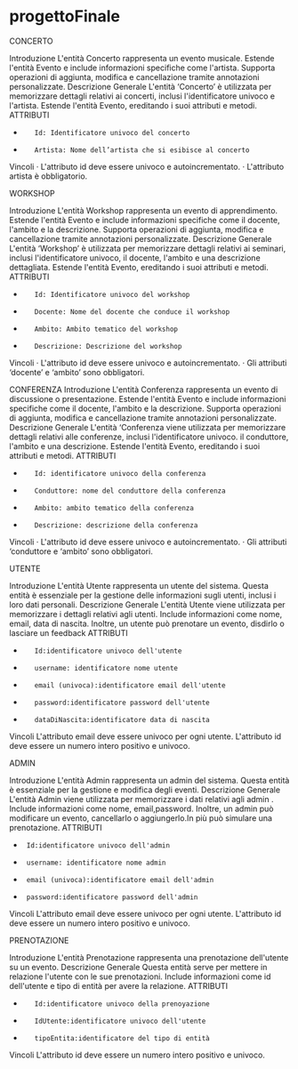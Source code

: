 # progettoFinale


CONCERTO

Introduzione
L'entità Concerto rappresenta un evento musicale. Estende l'entità Evento e include informazioni specifiche come l'artista. Supporta operazioni di aggiunta, modifica e cancellazione tramite annotazioni personalizzate.
Descrizione Generale
L'entità ‘Concerto’ è utilizzata per memorizzare dettagli relativi ai concerti, inclusi l'identificatore univoco e l'artista. Estende l'entità Evento, ereditando i suoi attributi e metodi.
ATTRIBUTI
-        Id: Identificatore univoco del concerto
-        Artista: Nome dell’artista che si esibisce al concerto

Vincoli
·       L'attributo id deve essere univoco e autoincrementato.
·       L'attributo artista è obbligatorio.
 
   
WORKSHOP

Introduzione
L'entità Workshop rappresenta un evento di apprendimento. Estende l'entità Evento e include informazioni specifiche come il docente, l'ambito e la descrizione. Supporta operazioni di aggiunta, modifica e cancellazione tramite annotazioni personalizzate.
Descrizione Generale
L'entità ‘Workshop’ è utilizzata per memorizzare dettagli relativi ai seminari, inclusi l'identificatore univoco, il docente, l'ambito e una descrizione dettagliata. Estende l'entità Evento, ereditando i suoi attributi e metodi.
ATTRIBUTI
-        Id: Identificatore univoco del workshop
-        Docente: Nome del docente che conduce il workshop
-        Ambito: Ambito tematico del workshop
-        Descrizione: Descrizione del workshop

Vincoli
·       L'attributo id deve essere univoco e autoincrementato.
·       Gli attributi ‘docente’ e ‘ambito’ sono obbligatori.
 
 
 



CONFERENZA
Introduzione
L'entità Conferenza rappresenta un evento di discussione o presentazione. Estende l'entità Evento e include informazioni specifiche come il docente, l'ambito e la descrizione. Supporta operazioni di aggiunta, modifica e cancellazione tramite annotazioni personalizzate.
Descrizione Generale
L'entità ‘Conferenza viene utilizzata per memorizzare dettagli relativi alle conferenze, inclusi l'identificatore univoco. il conduttore, l'ambito e una descrizione. Estende l'entità Evento, ereditando i suoi attributi e metodi.
ATTRIBUTI
-        Id: identificatore univoco della conferenza
-        Conduttore: nome del conduttore della conferenza
-        Ambito: ambito tematico della conferenza
-        Descrizione: descrizione della conferenza

Vincoli
·       L'attributo id deve essere univoco e autoincrementato.
·       Gli attributi ‘conduttore e ‘ambito’ sono obbligatori.


UTENTE
 
Introduzione
L'entità Utente rappresenta un utente del sistema. Questa entità è essenziale per la gestione delle informazioni sugli utenti, inclusi i loro dati personali.
Descrizione Generale
L'entità Utente viene utilizzata per memorizzare i dettagli relativi agli utenti. Include informazioni come nome, email, data di nascita. Inoltre, un utente può prenotare un evento, disdirlo o lasciare un feedback
ATTRIBUTI
-        Id:identificatore univoco dell'utente
-        username: identificatore nome utente
-        email (univoca):identificatore email dell'utente
-        password:identificatore password dell'utente
-        dataDiNascita:identificatore data di nascita

Vincoli
L'attributo email deve essere univoco per ogni utente.
L'attributo id deve essere un numero intero positivo e univoco.

 
ADMIN
 
Introduzione
L'entità Admin rappresenta un admin del sistema. Questa entità è essenziale per la gestione e modifica degli eventi.
Descrizione Generale
L'entità Admin viene utilizzata per memorizzare i dati relativi agli admin . Include informazioni come nome, email,password. Inoltre, un admin può modificare un evento, cancellarlo o aggiungerlo.In più può simulare una prenotazione.
ATTRIBUTI
-      Id:identificatore univoco dell'admin
-      username: identificatore nome admin
-      email (univoca):identificatore email dell'admin
-      password:identificatore password dell'admin

Vincoli
L'attributo email deve essere univoco per ogni utente.
L'attributo id deve essere un numero intero positivo e univoco.

PRENOTAZIONE

Introduzione
L'entità Prenotazione rappresenta una prenotazione dell'utente su un evento. 
Descrizione Generale
Questa entità serve per mettere in relazione l'utente con le sue prenotazioni. Include informazioni come id dell'utente e tipo di entità per avere la relazione.
ATTRIBUTI
-        Id:identificatore univoco della prenoyazione
-        IdUtente:identificatore univoco dell'utente
-        tipoEntita:identificatore del tipo di entità
         

Vincoli
L'attributo id deve essere un numero intero positivo e univoco.


